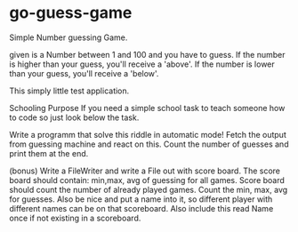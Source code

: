 # go-guess-game
Simple Number guessing Game.

given is a Number between 1 and 100 and you have to guess.
If the number is higher than your guess, you'll receive a 'above'.
If the number is lower than your guess, you'll receive a 'below'.

This simply little test application.


Schooling Purpose
If you need a simple school task to teach someone how to code
so just look below the task.

Write a programm that solve this riddle in automatic mode!
Fetch the output from guessing machine and react on this.
Count the number of guesses and print them at the end.

(bonus)
Write a FileWriter and write a File out with score board.
The score board should contain: min,max, avg of guessing for all games.
Score board should count the number of already played games.
Count the min, max, avg for guesses.
Also be nice and put a name into it, so different player with different names
can be on that scoreboard.
Also include this read Name once if not existing in a scoreboard.
